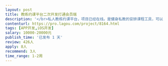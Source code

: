 ```yaml
---                
layout: post       
title: 教练约课平台二次开发打通会员端           
description: '</br>私人教练约课平台，项目已经在线。是健身私教的安排课程工具，可以设置课程，备忘。</br></br>现在需要在原来功能基础上二次开发，打通会员端，让教练设置的课程可以通知会员。通过会员微信服务号，和会员形成绑定，会员服务号已经开发好。为此需要在app开发会员绑定功能，课程通知功能，课程申请功能。只需要针对ios，不需要针对安卓。</br></br>后端数据是php写的，已经完成并有接口。后端技术能力不错，沟通良好。</br>但是第一次开发的iosAPP代码不太好，可以提供代码进行判断。</br></br>可以直接二次开发，但希望是代码重构，不过经费和时间有限。如果这个项目合作成功，且配合效率快速，后续会有其他功能陆续提交，希望维持长期合作关系。</br>'     
contenturl: https://pro.lagou.com/project/8164.html      
tags: [APP开发,iOS开发]            
salary: 10000-20000元          
publish_time: '已发布 1 天'         
review: 426人                   
apply: 8人                   
recommend: 3人                   
time_range: 1-2周              
---                 
```

